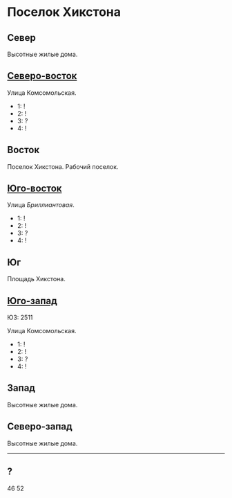 # Поселок Хикстона

## Север

Высотные жилые дома.

## [Северо-восток](./510050.md)

Улица Комсомольская.

* 1:    !
* 2:    !
* 3:    ?
* 4:    !

## Восток

Поселок Хикстона. Рабочий поселок.

## [Юго-восток](./510070.md)

Улица *Бриллиантовая*.

* 1:    !
* 2:    !
* 3:    ?
* 4:    !

## Юг

Площадь Хикстона.

## [Юго-запад](./450065.md)

ЮЗ: 2511

Улица Комсомольская.

* 1:    !
* 2:    !
* 3:    ?
* 4:    !

## Запад

Высотные жилые дома.

## Северо-запад

Высотные жилые дома.

----

## ?

46 52
